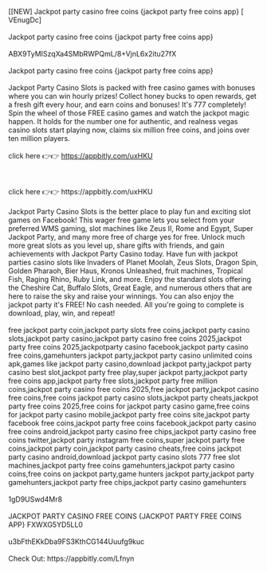 [[NEW] Jackpot party casino free coins {jackpot party free coins app} [ VEnugDc]
<br>
<br>Jackpot party casino free coins {jackpot party free coins app}
<br>
<br>ABX9TyMISzqXa4SMbRWPQmL/8+VjnL6x2itu27fX
<br>
<br>Jackpot party casino free coins {jackpot party free coins app}
<br>
<br>Jackpot Party Casino Slots is packed with free casino games with bonuses where you can win hourly prizes! Collect honey bucks to open rewards, get a fresh gift every hour, and earn coins and bonuses! It's 777 completely! Spin the wheel of those FREE casino games and watch the jackpot magic happen. It holds for the number one for authentic, and realness vegas casino slots start playing now, claims six million free coins, and joins over ten million players. 
<br>
<br>click here 👉👉 https://appbitly.com/uxHKU

<br>
<br>click here 👉👉 https://appbitly.com/uxHKU

<br>
<br>Jackpot Party Casino Slots is the better place to play fun and exciting slot games on Facebook! This wager free game lets you select from your preferred WMS gaming, slot machines like Zeus II, Rome and Egypt, Super Jackpot Party, and many more free of charge yes for free. Unlock much more great slots as you level up, share gifts with friends, and gain achievements with Jackpot Party Casino today. Have fun with jackpot parties casino slots like Invaders of Planet Moolah, Zeus Slots, Dragon Spin, Golden Pharaoh, Bier Haus, Kronos Unleashed, fruit machines, Tropical Fish, Raging Rhino, Ruby Link, and more. Enjoy the standard slots offering the Cheshire Cat, Buffalo Slots, Great Eagle, and numerous others that are here to raise the sky and raise your winnings. You can also enjoy the jackpot party it's FREE! No cash needed. All you're going to complete is download, play, win, and repeat!
<br>
<br>free jackpot party coin,jackpot party slots free coins,jackpot party casino slots,jackpot party casino,jackpot party casino free coins 2025,jackpot party free coins 2025,jackpotparty casino facebook,jackpot party casino free coins,gamehunters jackpot party,jackpot party casino unlimited coins apk,games like jackpot party casino,download jackpot party,jackpot party casino best slot,jackpot party free play,super jackpot party,jackpot party free coins app,jackpot party free slots,jackpot party free million coins,jackpot party casino free coins 2025,free jackpot party,jackpot casino free coins,free coins jackpot party casino slots,jackpot party cheats,jackpot party free coins 2025,free coins for jackpot party casino game,free coins for jackpot party casino mobile,jackpot party free coins site,jackpot party facebook free coins,jackpot party free coins facebook,jackpot party casino free coins android,jackpot party casino free chips,jackpot party casino free coins twitter,jackpot party instagram free coins,super jackpot party free coins,jackpot party coin,jackpot party casino cheats,free coins jackpot party casino android,download jackpot party casino slots 777 free slot machines,jackpot party free coins gamehunters,jackpot party casino coins,free coins on jackpot party,game hunters jackpot party,jackpot party gamehunters,jackpot party free chips,jackpot party casino gamehunters
<br>
<br>1gD9USwd4Mr8
<br>
<br>JACKPOT PARTY CASINO FREE COINS {JACKPOT PARTY FREE COINS APP} FXWXG5YD5LL0
<br>
<br>u3bFthEKkDba9FS3KthCG144Uuufg9kuc
<br>
<br>Check Out: https://appbitly.com/Lfnyn
<br>

